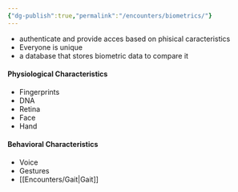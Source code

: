 ```yaml
---
{"dg-publish":true,"permalink":"/encounters/biometrics/"}
---
```


- authenticate and provide acces based on phisical caracteristics
- Everyone is unique
- a database that stores biometric data to compare it

#### Physiological Characteristics
- Fingerprints
- DNA
- Retina
- Face
- Hand
#### Behavioral Characteristics
- Voice
- Gestures
- [[Encounters/Gait\|Gait]]